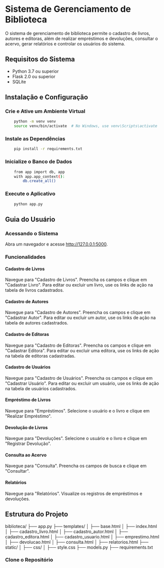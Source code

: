 # Sistema de Gerenciamento de Biblioteca

O sistema de gerenciamento de biblioteca permite o cadastro de livros, autores e editoras, além de realizar empréstimos e devoluções, consultar o acervo, gerar relatórios e controlar os usuários do sistema.

## Requisitos do Sistema

- Python 3.7 ou superior
- Flask 2.0 ou superior
- SQLite

## Instalação e Configuração

### Crie e Ative um Ambiente Virtual
```bash
    python -m venv venv
    source venv/bin/activate  # No Windows, use venv\Scripts\activate
```
### Instale as Dependências
```bash
    pip install -r requirements.txt
```
### Inicialize o Banco de Dados
```bash
    from app import db, app
    with app.app_context():
        db.create_all()
```
### Execute o Aplicativo
```bash
    python app.py
```

## Guia do Usuário

### Acessando o Sistema

Abra um navegador e acesse http://127.0.0.1:5000.

### Funcionalidades

#### Cadastro de Livros

Navegue para "Cadastro de Livros".
Preencha os campos e clique em "Cadastrar Livro".
Para editar ou excluir um livro, use os links de ação na tabela de livros cadastrados.

#### Cadastro de Autores

Navegue para "Cadastro de Autores".
Preencha os campos e clique em "Cadastrar Autor".
Para editar ou excluir um autor, use os links de ação na tabela de autores cadastrados.

#### Cadastro de Editoras

Navegue para "Cadastro de Editoras".
Preencha os campos e clique em "Cadastrar Editora".
Para editar ou excluir uma editora, use os links de ação na tabela de editoras cadastradas.

#### Cadastro de Usuários

Navegue para "Cadastro de Usuários".
Preencha os campos e clique em "Cadastrar Usuário".
Para editar ou excluir um usuário, use os links de ação na tabela de usuários cadastrados.

#### Empréstimo de Livros

Navegue para "Empréstimos".
Selecione o usuário e o livro e clique em "Realizar Empréstimo".

#### Devolução de Livros

Navegue para "Devoluções".
Selecione o usuário e o livro e clique em "Registrar Devolução".

#### Consulta ao Acervo

Navegue para "Consulta".
Preencha os campos de busca e clique em "Consultar".

#### Relatórios

Navegue para "Relatórios".
Visualize os registros de empréstimos e devoluções.

## Estrutura do Projeto

biblioteca/
├── app.py
├── templates/
│   ├── base.html
│   ├── index.html
│   ├── cadastro_livro.html
│   ├── cadastro_autor.html
│   ├── cadastro_editora.html
│   ├── cadastro_usuario.html
│   ├── emprestimo.html
│   ├── devolucao.html
│   ├── consulta.html
│   ├── relatorios.html
├── static/
│   ├── css/
│       ├── style.css
├── models.py
├── requirements.txt

### Clone o Repositório
